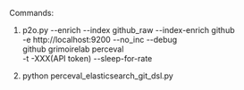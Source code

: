 Commands:

1)  p2o.py --enrich --index github_raw --index-enrich github \
  -e http://localhost:9200 --no_inc --debug \
  github grimoirelab perceval \
  -t -XXX(API token) --sleep-for-rate

2) python perceval_elasticsearch_git_dsl.py
